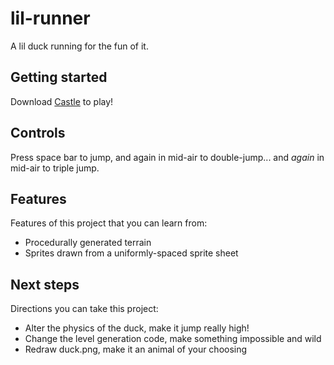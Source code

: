 # lil-runner
A lil duck running for the fun of it.

## Getting started
Download [Castle](castle://castle.games/@bridgs/lil-runner) to play!

## Controls
Press space bar to jump, and again in mid-air to double-jump... and _again_ in mid-air to triple jump.

## Features
Features of this project that you can learn from:

- Procedurally generated terrain
- Sprites drawn from a uniformly-spaced sprite sheet

## Next steps
Directions you can take this project:

- Alter the physics of the duck, make it jump really high!
- Change the level generation code, make something impossible and wild
- Redraw duck.png, make it an animal of your choosing
